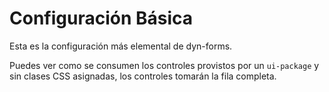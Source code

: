 # Configuración Básica

Esta es la configuración más elemental de dyn-forms.

Puedes ver como se consumen los controles provistos por un `ui-package`
y sin clases CSS asignadas, los controles tomarán la fila completa.

